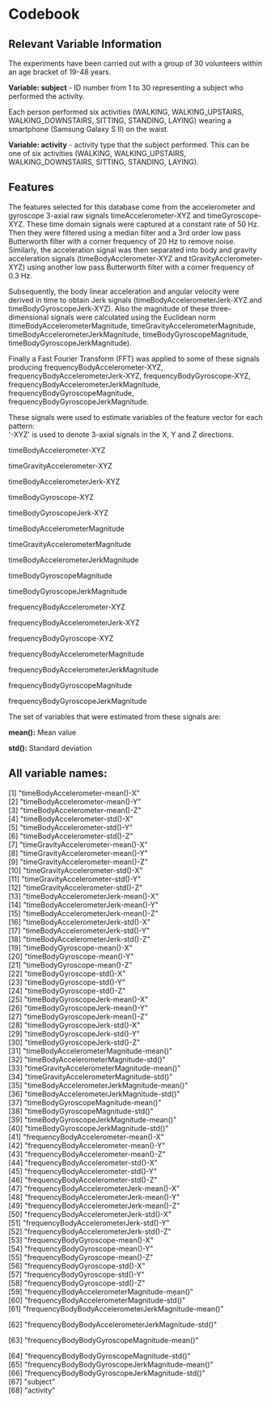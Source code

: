 # Codebook

## Relevant Variable Information

The experiments have been carried out with a group of 30 volunteers within an age bracket of 19-48 years. 

**Variable: subject** - ID number from 1 to 30 representing a subject who performed the activity.

Each person performed six activities (WALKING, WALKING_UPSTAIRS, WALKING_DOWNSTAIRS, SITTING, STANDING, LAYING) wearing a smartphone (Samsung Galaxy S II) on the waist. 

**Variable: activity** - activity type that the subject performed. This can be one of six activities (WALKING, WALKING_UPSTAIRS, WALKING_DOWNSTAIRS, SITTING, STANDING, LAYING).

## Features

The features selected for this database come from the accelerometer and gyroscope 3-axial raw signals timeAccelerometer-XYZ and timeGyroscope-XYZ. These time domain signals were captured at a constant rate of 50 Hz. Then they were filtered using a median filter and a 3rd order low pass Butterworth filter with a corner frequency of 20 Hz to remove noise. Similarly, the acceleration signal was then separated into body and gravity acceleration signals (timeBodyAcclerometer-XYZ and tGravityAcclerometer-XYZ) using another low pass Butterworth filter with a corner frequency of 0.3 Hz. 

Subsequently, the body linear acceleration and angular velocity were derived in time to obtain Jerk signals (timeBodyAccelerometerJerk-XYZ and timeBodyGyroscopeJerk-XYZ). Also the magnitude of these three-dimensional signals were calculated using the Euclidean norm (timeBodyAccelerometerMagnitude, timeGravityAccelerometerMagnitude, timeBodyAccelerometerJerkMagnitude, timeBodyGyroscopeMagnitude, timeBodyGyroscopeJerkMagnitude). 

Finally a Fast Fourier Transform (FFT) was applied to some of these signals producing frequencyBodyAccelerometer-XYZ, frequencyBodyAccelerometerJerk-XYZ, frequencyBodyGyroscope-XYZ, frequencyBodyAccelerometerJerkMagnitude, frequencyBodyGyroscopeMagnitude, frequencyBodyGyroscopeJerkMagnitude. 

These signals were used to estimate variables of the feature vector for each pattern:  
'-XYZ' is used to denote 3-axial signals in the X, Y and Z directions.

timeBodyAccelerometer-XYZ

timeGravityAccelerometer-XYZ

timeBodyAccelerometerJerk-XYZ

timeBodyGyroscope-XYZ

timeBodyGyroscopeJerk-XYZ

timeBodyAccelerometerMagnitude

timeGravityAccelerometerMagnitude

timeBodyAccelerometerJerkMagnitude

timeBodyGyroscopeMagnitude

timeBodyGyroscopeJerkMagnitude

frequencyBodyAccelerometer-XYZ

frequencyBodyAccelerometerJerk-XYZ

frequencyBodyGyroscope-XYZ

frequencyBodyAccelerometerMagnitude

frequencyBodyAccelerometerJerkMagnitude

frequencyBodyGyroscopeMagnitude

frequencyBodyGyroscopeJerkMagnitude

The set of variables that were estimated from these signals are: 

**mean():** Mean value

**std():** Standard deviation

## All variable names:

 [1] "timeBodyAccelerometer-mean()-X"                    
 [2] "timeBodyAccelerometer-mean()-Y"                    
 [3] "timeBodyAccelerometer-mean()-Z"                    
 [4] "timeBodyAccelerometer-std()-X"                     
 [5] "timeBodyAccelerometer-std()-Y"                     
 [6] "timeBodyAccelerometer-std()-Z"                     
 [7] "timeGravityAccelerometer-mean()-X"                 
 [8] "timeGravityAccelerometer-mean()-Y"                 
 [9] "timeGravityAccelerometer-mean()-Z"                 
[10] "timeGravityAccelerometer-std()-X"                  
[11] "timeGravityAccelerometer-std()-Y"                  
[12] "timeGravityAccelerometer-std()-Z"                  
[13] "timeBodyAccelerometerJerk-mean()-X"                
[14] "timeBodyAccelerometerJerk-mean()-Y"                
[15] "timeBodyAccelerometerJerk-mean()-Z"                
[16] "timeBodyAccelerometerJerk-std()-X"                 
[17] "timeBodyAccelerometerJerk-std()-Y"                 
[18] "timeBodyAccelerometerJerk-std()-Z"                 
[19] "timeBodyGyroscope-mean()-X"                        
[20] "timeBodyGyroscope-mean()-Y"                        
[21] "timeBodyGyroscope-mean()-Z"                        
[22] "timeBodyGyroscope-std()-X"                         
[23] "timeBodyGyroscope-std()-Y"                         
[24] "timeBodyGyroscope-std()-Z"                         
[25] "timeBodyGyroscopeJerk-mean()-X"                    
[26] "timeBodyGyroscopeJerk-mean()-Y"                    
[27] "timeBodyGyroscopeJerk-mean()-Z"                    
[28] "timeBodyGyroscopeJerk-std()-X"                     
[29] "timeBodyGyroscopeJerk-std()-Y"                     
[30] "timeBodyGyroscopeJerk-std()-Z"                     
[31] "timeBodyAccelerometerMagnitude-mean()"             
[32] "timeBodyAccelerometerMagnitude-std()"              
[33] "timeGravityAccelerometerMagnitude-mean()"          
[34] "timeGravityAccelerometerMagnitude-std()"           
[35] "timeBodyAccelerometerJerkMagnitude-mean()"         
[36] "timeBodyAccelerometerJerkMagnitude-std()"          
[37] "timeBodyGyroscopeMagnitude-mean()"                 
[38] "timeBodyGyroscopeMagnitude-std()"                  
[39] "timeBodyGyroscopeJerkMagnitude-mean()"             
[40] "timeBodyGyroscopeJerkMagnitude-std()"              
[41] "frequencyBodyAccelerometer-mean()-X"               
[42] "frequencyBodyAccelerometer-mean()-Y"               
[43] "frequencyBodyAccelerometer-mean()-Z"               
[44] "frequencyBodyAccelerometer-std()-X"                
[45] "frequencyBodyAccelerometer-std()-Y"                
[46] "frequencyBodyAccelerometer-std()-Z"                
[47] "frequencyBodyAccelerometerJerk-mean()-X"           
[48] "frequencyBodyAccelerometerJerk-mean()-Y"           
[49] "frequencyBodyAccelerometerJerk-mean()-Z"           
[50] "frequencyBodyAccelerometerJerk-std()-X"            
[51] "frequencyBodyAccelerometerJerk-std()-Y"            
[52] "frequencyBodyAccelerometerJerk-std()-Z"            
[53] "frequencyBodyGyroscope-mean()-X"                   
[54] "frequencyBodyGyroscope-mean()-Y"                   
[55] "frequencyBodyGyroscope-mean()-Z"                   
[56] "frequencyBodyGyroscope-std()-X"                    
[57] "frequencyBodyGyroscope-std()-Y"                    
[58] "frequencyBodyGyroscope-std()-Z"                    
[59] "frequencyBodyAccelerometerMagnitude-mean()"        
[60] "frequencyBodyAccelerometerMagnitude-std()"         
[61] "frequencyBodyBodyAccelerometerJerkMagnitude-mean()"

[62] "frequencyBodyBodyAccelerometerJerkMagnitude-std()" 

[63] "frequencyBodyBodyGyroscopeMagnitude-mean()"    

[64] "frequencyBodyBodyGyroscopeMagnitude-std()"         
[65] "frequencyBodyBodyGyroscopeJerkMagnitude-mean()"    
[66] "frequencyBodyBodyGyroscopeJerkMagnitude-std()"     
[67] "subject"                                           
[68] "activity"  

